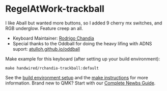 # RegelAtWork-trackball

I like Aball but wanted more buttons, so I added 9 cherry mx switches, and RGB underglow. Feature creep an all.

* Keyboard Maintainer: [Rodrigo Chandia](https://github.com/regelatwork)
* Special thanks to the Oddball for doing the heavy lifing with ADNS suport: [atulloh.github.io/oddball](https://atulloh.github.io/oddball)

Make example for this keyboard (after setting up your build environment):

    make handwired/rchandia-trackball:default

See the [build environment setup](https://docs.qmk.fm/#/getting_started_build_tools) and the [make instructions](https://docs.qmk.fm/#/getting_started_make_guide) for more information. Brand new to QMK? Start with our [Complete Newbs Guide](https://docs.qmk.fm/#/newbs).
